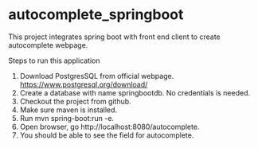# autocomplete_springboot
This project integrates spring boot with front end client to create autocomplete webpage.

Steps to run this application

1) Download PostgresSQL from official webpage. https://www.postgresql.org/download/
2) Create a database with name springbootdb. No credentials is needed.
3) Checkout the project from github.
4) Make sure maven is installed. 
5) Run mvn spring-boot:run -e.
6) Open browser, go http://localhost:8080/autocomplete.
7) You should be able to see the field for autocomplete.
